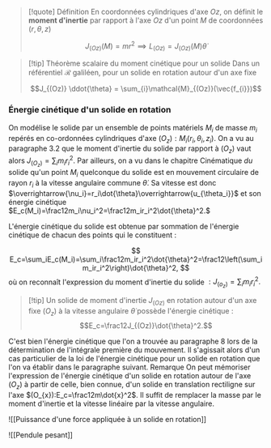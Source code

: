 >[!quote] Définition
>En coordonnées cylindriques d'axe $Oz$, on définit le **moment d'inertie** par rapport à l'axe $Oz$ d'un point $M$ de coordonnées $(r, \theta, z)$
>
>$$J_{(Oz)}(M) = mr^{2} \implies L_{(Oz)} = J_{(Oz)}(M) \dot{\theta}$$


>[!tip] Théorème scalaire du moment cinétique pour un solide
>Dans un référentiel $\mathscr R$ galiléen, pour un solide en rotation autour d'un axe fixe
>
>$$J_{(Oz)} \ddot{\theta} = \sum_{i}\mathcal{M}_{(Oz)}(\vec{f_{i}})$$

### Énergie cinétique d'un solide en rotation
On modélise le solide par un ensemble de points matériels $M_i$ de masse $m_i$ repérés en co-ordonnées cylindriques d'axe $(O_{z}):M_i(r_i,\theta_i,z_i).$ On a vu au paragraphe 3.2 que le moment d'inertie du solide par rapport à $(O_z)$ vaut alors $J_{(O_{z})}=\sum_im_ir_i^2$. Par ailleurs, on a vu dans le chapitre Cinématique $du$ solide qu'un point $M_i$ quelconque du solide est en mouvement circulaire de rayon $r_i$ à la vitesse angulaire commune $\dot{\theta}$. Sa vitesse est donc $\overrightarrow{\nu_i}=r_i\dot{\theta}\overrightarrow{u_{\theta_i}}$ et son énergie cinétique $E_c(M_i)=\frac12m_i\nu_i^2=\frac12m_ir_i^2\dot{\theta}^2.$

 L'énergie cinétique du solide est obtenue par sommation de l'énergie cinétique de chacun des
 points qui le constituent :

$$
E_c=\sum_iE_c(M_i)=\sum_i\frac12m_ir_i^2\dot{\theta}^2=\frac12\left(\sum_im_ir_i^2\right)\dot{\theta}^2,
$$
 où on reconnaît l'expression du moment d'inertie du solide $:J_{(o_z)}=\sum_im_ir_i^2.$
 
 >[!tip] Un solide de moment d'inertie $J_{(Oz)}$ en rotation autour d'un axe fixe $(O_{z})$ à la vitesse angulaire $\dot{\theta}$ possède l'énergie cinétique :
 >$$E_c=\frac12J_{(Oz)}\dot{\theta}^2.$$

C'est bien l'énergie cinétique que l'on a trouvée au paragraphe 8 lors de la détermination de l'intégrale première du mouvement. Il s'agissait alors d'un cas particulier de la loi de l'énergie cinétique pour un solide en rotation que l'on va établir dans le paragraphe suivant.
Remarque On peut mémoriser l'expression de l'énergie cinétique d'un solide en rotation autour de l'axe $(O_{z})$ à partir de celle, bien connue, d'un solide en translation rectiligne sur l'axe $(O_{x}):E_c=\frac12m\dot{x}^2$. Il suffit de remplacer la masse par le moment d'inertie et la vitesse linéaire par la vitesse angulaire.

![[Puissance d'une force appliquée à un solide en rotation]]

![[Pendule pesant]]